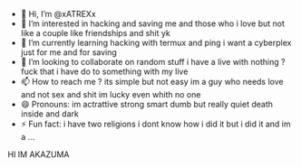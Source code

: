- 👋 Hi, I’m @xATREXx
- 👀 I’m interested in hacking and saving me and those who i love but not like a couple like friendships and shit yk
- 🌱 I’m currently learning hacking with termux and ping i want a cyberplex just for me and for saving
- 💞️ I’m looking to collaborate on random stuff i have a live with nothing ? fuck that i have do to something with my live
- 📫 How to reach me ? its simple but not easy im a guy who needs love and not sex and shit im lucky even whith no one 
- 😄 Pronouns: im actrattive strong smart dumb but really quiet death inside and dark
- ⚡ Fun fact: i have two religions i dont know how i did it but i did it and im a ...

<!---
xATREXx/xATREXx is a ✨ special ✨ repository because its `README.md` (this file) appears on your GitHub profile.
You can click the Preview link to take a look at your changes.
--->
HI IM AKAZUMA
